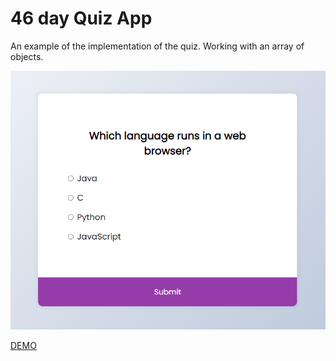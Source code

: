 # 46 day Quiz App

An example of the implementation of the quiz. Working with an array of objects.

![demo](demo.png)

[DEMO](https://voloshin-sergei.github.io/50_days/46_day%20Quiz%20app/)
